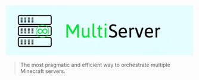 ![MultiServer](img/banner.jpg)

> The most pragmatic and efficient way to orchestrate multiple Minecraft servers.
